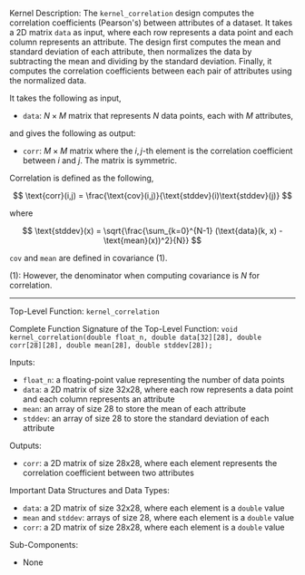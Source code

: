 Kernel Description:
The `kernel_correlation` design computes the correlation coefficients (Pearson's) between attributes of a dataset. It takes a 2D matrix `data` as input, where each row represents a data point and each column represents an attribute. The design first computes the mean and standard deviation of each attribute, then normalizes the data by subtracting the mean and dividing by the standard deviation. Finally, it computes the correlation coefficients between each pair of attributes using the normalized data.

It takes the following as input,

- `data`: $N \times M$ matrix that represents $N$ data points, each with $M$ attributes,

and gives the following as output:

- `corr`: $M \times M$ matrix where the $i,j$-th element is the correlation coefficient between $i$ and $j$. The matrix is symmetric.

Correlation is defined as the following,

$$
\text{corr}(i,j) = \frac{\text{cov}(i,j)}{\text{stddev}(i)\text{stddev}(j)}
$$

where

$$
\text{stddev}(x) = \sqrt{\frac{\sum_{k=0}^{N-1} (\text{data}(k, x) - \text{mean}(x))^2}{N}}
$$

`cov` and `mean` are defined in covariance (1).

(1): However, the denominator when computing covariance is $N$ for correlation.

---

Top-Level Function: `kernel_correlation`

Complete Function Signature of the Top-Level Function:
`void kernel_correlation(double float_n, double data[32][28], double corr[28][28], double mean[28], double stddev[28]);`

Inputs:
- `float_n`: a floating-point value representing the number of data points
- `data`: a 2D matrix of size 32x28, where each row represents a data point and each column represents an attribute
- `mean`: an array of size 28 to store the mean of each attribute
- `stddev`: an array of size 28 to store the standard deviation of each attribute

Outputs:
- `corr`: a 2D matrix of size 28x28, where each element represents the correlation coefficient between two attributes

Important Data Structures and Data Types:
- `data`: a 2D matrix of size 32x28, where each element is a `double` value
- `mean` and `stddev`: arrays of size 28, where each element is a `double` value
- `corr`: a 2D matrix of size 28x28, where each element is a `double` value

Sub-Components:
- None